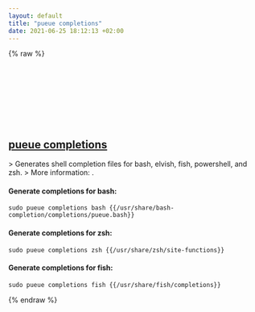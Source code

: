 ```yaml
---
layout: default
title: "pueue completions"
date: 2021-06-25 18:12:13 +02:00
---
```

{% raw %}
<h2 id="pueue-completions">
  <a href="/en/common/pueue-completions.html">pueue completions</a> <a href="#pueue-completions"><svg class="icon">
    <use href="/assets/images/unicode_sprite.svg#link" />
  </svg></a>
</h2>
> Generates shell completion files for bash, elvish, fish, powershell, and zsh.
> More information: <https://github.com/Nukesor/pueue>.

#### Generate completions for bash:
```shell
sudo pueue completions bash {{/usr/share/bash-completion/completions/pueue.bash}}
```
#### Generate completions for zsh:
```shell
sudo pueue completions zsh {{/usr/share/zsh/site-functions}}
```
#### Generate completions for fish:
```shell
sudo pueue completions fish {{/usr/share/fish/completions}}
```
{% endraw %}